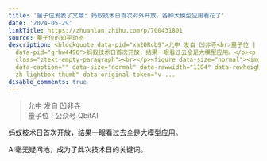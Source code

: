 ```yaml
---
title: '量子位发表了文章: 蚂蚁技术日首次对外开放，各种大模型应用看花了'
date: '2024-05-29'
linkTitle: https://zhuanlan.zhihu.com/p/700431801
source: 量子位的知乎动态
description: <blockquote data-pid="xa2ORcb9">允中 发自 凹非寺<br>量子位 | 公众号 QbitAI</blockquote><p
  data-pid="grhw4496">蚂蚁技术日首次开放，结果一眼看过去全是大模型应用。</p><p data-pid="vxYNMhJM">AI毫无疑问地，成为了此次技术日的关键词。</p><p
  class="ztext-empty-paragraph"><br></p><figure data-size="normal"><img src="https://pic3.zhimg.com/v2-cd57feeefe8a0d7f73038d291db91cfe.jpg"
  data-caption="" data-size="normal" data-rawwidth="1104" data-rawheight="736" class="origin_image
  zh-lightbox-thumb" data-original-token="v ...
disable_comments: true
---
```

<blockquote data-pid="xa2ORcb9">允中 发自 凹非寺<br>量子位 | 公众号 QbitAI</blockquote><p data-pid="grhw4496">蚂蚁技术日首次开放，结果一眼看过去全是大模型应用。</p><p data-pid="vxYNMhJM">AI毫无疑问地，成为了此次技术日的关键词。</p><p class="ztext-empty-paragraph"><br></p><figure data-size="normal"><img src="https://pic3.zhimg.com/v2-cd57feeefe8a0d7f73038d291db91cfe.jpg" data-caption="" data-size="normal" data-rawwidth="1104" data-rawheight="736" class="origin_image zh-lightbox-thumb" data-original-token="v ...